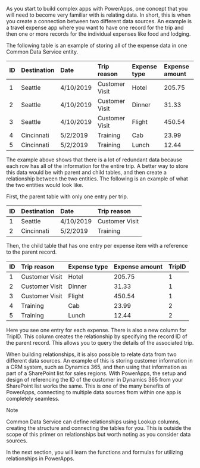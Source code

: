As you start to build complex apps with PowerApps, one concept that you will need to become very familiar with is relating data. In short, this is when you create a connection between two different data sources. An example is a travel expense app where you want to have one record for the trip and then one or more records for the individual expenses like food and lodging.

The following table is an example of storing all of the expense data in
one Common Data Service entity.

| ID | Destination | Date      | Trip reason    | Expense type | Expense amount  |
| :- | :-----------|:----------|:---------------|:-------------|:----------------|
| 1  | Seattle     | 4/10/2019 | Customer Visit | Hotel        | 205.75          |
| 2  | Seattle     | 4/10/2019 | Customer Visit | Dinner       | 31.33           |
| 3  | Seattle     | 4/10/2019 | Customer Visit | Flight       | 450.54          |
| 4  | Cincinnati  | 5/2/2019  | Training       | Cab          | 23.99           |
| 5  | Cincinnati  | 5/2/2019  | Training       | Lunch        | 12.44           |

The example above shows that there is a lot of redundant data because each row has all of the information for the entire trip. A better way to store this data would be with parent and child tables, and then create a relationship between the two entities. The following is an example of what the two entities would look like.

First, the parent table with only one entry per trip.

| ID | Destination | Date      | Trip reason    |
| :- | :-----------|:----------|:---------------|
| 1  | Seattle     | 4/10/2019 | Customer Visit |
| 2  | Cincinnati  | 5/2/2019  | Training       |

Then, the child table that has one entry per expense item with a
reference to the parent record.

| ID | Trip reason    | Expense type | Expense amount | TripID       |
| :- | :--------------|:-------------|:---------------|:-------------|
| 1  | Customer Visit | Hotel        | 205.75         | 1            |
| 2  | Customer Visit | Dinner       | 31.33          | 1            |
| 3  | Customer Visit | Flight       | 450.54         | 1            |
| 4  | Training       | Cab          | 23.99          | 2            |
| 5  | Training       | Lunch        | 12.44          | 2            |

Here you see one entry for each expense. There is also a new column for
TripID. This column creates the relationship by specifying the record ID
of the parent record. This allows you to query the details of the
associated trip.

When building relationships, it is also possible to relate data from two
different data sources. An example of this is storing customer
information in a CRM system, such as Dynamics 365, and then using that
information as part of a SharePoint list for sales regions. With
PowerApps, the setup and design of referencing the ID of the customer in
Dynamics 365 from your SharePoint list works the same. This is one of
the many benefits of PowerApps, connecting to multiple data sources from
within one app is completely seamless.

> [!NOTE]
> Common Data Service can define relationships using Lookup columns, creating the structure and connecting the tables for you. This is outside the scope of this primer on relationships but worth noting as you consider data sources.

In the next section, you will learn the functions and formulas for
utilizing relationships in PowerApps.

